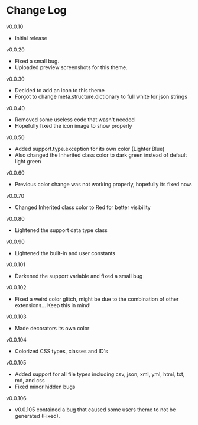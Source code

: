 # Change Log

v0.0.10
- Initial release

v0.0.20
- Fixed a small bug.
- Uploaded preview screenshots for this theme.

v0.0.30
- Decided to add an icon to this theme
- Forgot to change meta.structure.dictionary to full white for json strings

v0.0.40
- Removed some useless code that wasn't needed
- Hopefully fixed the icon image to show properly

v0.0.50
- Added support.type.exception for its own color (Lighter Blue)
- Also changed the Inherited class color to dark green instead of default light green

v0.0.60
- Previous color change was not working properly, hopefully its fixed now.

v0.0.70
- Changed Inherited class color to Red for better visibility

v0.0.80
- Lightened the support data type class

v0.0.90
- Lightened the built-in and user constants

v0.0.101
- Darkened the support variable and fixed a small bug

v0.0.102
- Fixed a weird color glitch, might be due to the combination of other extensions... Keep this in mind!

v0.0.103
- Made decorators its own color

v0.0.104
- Colorized CSS types, classes and ID's

v0.0.105
- Added support for all file types including csv, json, xml, yml, html, txt, md, and css
- Fixed minor hidden bugs

v0.0.106
- v0.0.105 contained a bug that caused some users theme to not be generated (Fixed).